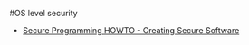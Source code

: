 #OS level security 

- [Secure Programming HOWTO - Creating Secure Software](http://www.dwheeler.com/secure-programs/)
